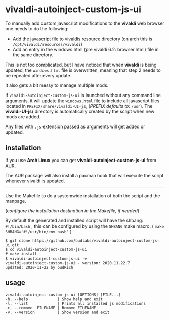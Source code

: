 # vivaldi-autoinject-custom-js-ui

To manually add custom javascript modifications to
the **vivaldi** web browser one needs to do the
following:

- Add the javascript file to vivaldis resource directory (on arch this is `/opt/vivaldi/resources/vivaldi`)
- Add an entry in the windows.html (pre vivaldi 6.2: browser.html) file in the same directory.

This is not too complicated, but I have noticed
that when **vivaldi** is being updated, the
`windows.html` file is overwritten, meaning that
step 2 needs to be repeated after every update.  

It also gets a bit messy to manage multiple mods.  

If `vivaldi-autoinject-custom-js-ui` is launched
without any command line arguments, it will update
the `windows.html` file to include all javascript
files located in `PREFIX/share/vivaldi-UI-js`,
(*PREFIX defaults to:* `/usr`). The
**vivaldi-UI-js/** directory is automatically
created by the script when new mods are added.

Any files with `.js` extension passed as arguments
will get added or updated.  

## installation

If you use **Arch Linux** you can get
**vivaldi-autoinject-custom-js-ui** from
[AUR](https://aur.archlinux.org/packages/vivaldi-autoinject-custom-js-ui/).

The AUR package will also install a pacman hook that
will execute the script whenever vivaldi is updated.

---


Use the Makefile to do a systemwide installation
of both the script and the manpage.  

(*configure the installation destination in the Makefile, if needed*)  

By default the generated and installed script will have
the shbang: `#!/bin/bash` , this can be configured by
using the `SHBANG` make macro. ( `make SHBANG='#!/usr/bin/env bash'` )

```
$ git clone https://github.com/budlabs/vivaldi-autoinject-custom-js-ui.git
$ cd vivaldi-autoinject-custom-js-ui
# make install
$ vivaldi-autoinject-custom-js-ui -v
vivaldi-autoinject-custom-js-ui - version: 2020.11.22.7
updated: 2020-11-22 by budRich
```

## usage
```
vivaldi-autoinject-custom-js-ui [OPTIONS] [FILE...]
-h, --help             | Show help and exit
-l, --list             | Prints all installed js modifications
-r, --remove  FILENAME | Remove FILENAME
-v, --version          | Show version and exit
```
